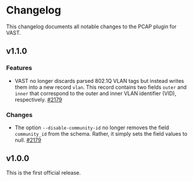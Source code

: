 # Changelog

This changelog documents all notable changes to the PCAP plugin for VAST.

## v1.1.0

### Features

- VAST no longer discards parsed 802.1Q VLAN tags but instead writes them into
  a new record `vlan`. This record contains two fields `outer` and `inner` that
  correspond to the outer and inner VLAN identifier (VID), respectively.
  [#2179](https://github.com/tenzir/vast/pull/2179)

### Changes

- The option `--disable-community-id` no longer removes the field
  `community_id` from the schema. Rather, it simply sets the field values to
  null.
  [#2179](https://github.com/tenzir/vast/pull/2179)

## v1.0.0

This is the first official release.
